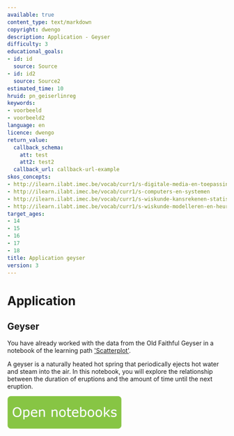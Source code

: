 ```yaml
---
available: true
content_type: text/markdown
copyright: dwengo
description: Application - Geyser
difficulty: 3
educational_goals:
- id: id
  source: Source
- id: id2
  source: Source2
estimated_time: 10
hruid: pn_geiserlinreg
keywords:
- voorbeeld
- voorbeeld2
language: en
licence: dwengo
return_value:
  callback_schema:
    att: test
    att2: test2
  callback_url: callback-url-example
skos_concepts:
- http://ilearn.ilabt.imec.be/vocab/curr1/s-digitale-media-en-toepassingen
- http://ilearn.ilabt.imec.be/vocab/curr1/s-computers-en-systemen
- http://ilearn.ilabt.imec.be/vocab/curr1/s-wiskunde-kansrekenen-statistiek
- http://ilearn.ilabt.imec.be/vocab/curr1/s-wiskunde-modelleren-en-heuristiek
target_ages:
- 14
- 15
- 16
- 17
- 18
title: Application geyser
version: 3
---
```

# Application
## Geyser
You have already worked with the data from the Old Faithful Geyser in a notebook of the learning path ['Scatterplot'](https://www.dwengo.org/learning-path.html?hruid=maths_spreidingsdiagrammen&language=nl&te=true&source_page=%2Fstem%2F&source_title=%20STEM#pn_inleiding_spreidingsdiagram;nl;3).

A geyser is a naturally heated hot spring that periodically ejects hot water and steam into the air.
In this notebook, you will explore the relationship between the duration of eruptions and the amount of time until the next eruption.

[![](embed/Knop.png "Button")](https://kiks.ilabt.imec.be/hub/tmplogin?id=0311_en "Practice with Data Notebooks")